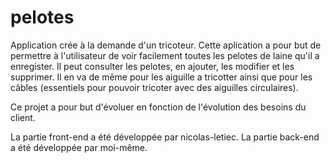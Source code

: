 # pelotes

Application crée à la demande d'un tricoteur. 
Cette aplication a pour but de permettre à l'utilisateur de voir facilement toutes les pelotes de laine qu'il a enregister. 
Il peut consulter les pelotes, en ajouter, les modifier et les supprimer. 
Il en va de même pour les aiguille a tricotter ainsi que pour les câbles (essentiels pour pouvoir tricoter avec des aiguilles circulaires).

Ce projet a pour but d'évoluer en fonction de l'évolution des besoins du client. 

La partie front-end a été développée par nicolas-letiec.
La partie back-end a été développée par moi-même. 
